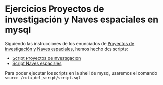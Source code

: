 # Ejercicios Proyectos de investigación y Naves espaciales en mysql

Siguiendo las instrucciones de los enunciados de [Proyectos de investigación](https://github.com/davidgchaves/first-steps-with-git-and-github-wirtz-asir1-and-dam1/tree/master/exercicios-ddl/1-proxectos-de-investigacion) y [Naves espaciales](https://github.com/davidgchaves/first-steps-with-git-and-github-wirtz-asir1-and-dam1/tree/master/exercicios-ddl/2-naves-espaciais), hemos hecho dos scripts:
- [Script Proyectos de investigación](investigacion.sql)
- [Script Naves espaciales](navesespaciais.sql)


Para poder ejecutar los scripts en la shell de mysql, usaremos el comando
`source /ruta_del_script/script.sql`
